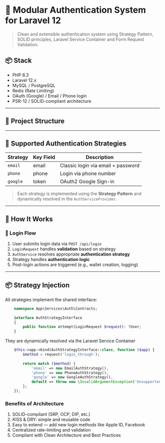 # 🔐 Modular Authentication System for Laravel 12

> Clean and extensible authentication system using Strategy Pattern, SOLID principles, Laravel Service Container and Form Request Validation.

## 📦 Stack

- PHP 8.3
- Laravel 12.x
- MySQL / PostgreSQL
- Redis (Rate Limiting)
- OAuth (Google) / Email / Phone login
- PSR-12 / SOLID-compliant architecture

---

## 📁 Project Structure



---

## 🔑 Supported Authentication Strategies

| Strategy | Key Field | Description                        |
|----------|-----------|------------------------------------|
| `email`  | email     | Classic login via email + password |
| `phone`  | phone     | Login via phone number             |
| `google` | token     | OAuth2 Google Sign-in              |

> Each strategy is implemented using the **Strategy Pattern** and dynamically resolved in the `AuthServiceProvider`.

---

## 🚀 How It Works

### 🔐 Login Flow

1. User submits login data via `POST /api/login`
2. `LoginRequest` handles **validation** based on strategy
3. `AuthService` resolves appropriate **authentication strategy**
4. Strategy handles **authentication logic**
5. Post-login actions are triggered (e.g., wallet creation, logging)

---

## 📦 Strategy Injection

All strategies implement the shared interface:

```php
    namespace App\Services\Auth\Contracts;
    
    interface AuthStrategyInterface
    {
        public function attempt(LoginRequest $request): ?User;
    }
```


They are dynamically resolved via the Laravel Service Container
```php
    $this->app->bind(AuthStrategyInterface::class, function ($app) {
        $method = request('login_through');
    
        return match ($method) {
            'email' => new EmailAuthStrategy(),
            'phone' => new PhoneAuthStrategy(),
            'google' => new GoogleAuthStrategy(),
            default => throw new \InvalidArgumentException('Unsupported method'),
        };
    });
```

### Benefits of Architecture

1. SOLID-compliant (SRP, OCP, DIP, etc.)
2. KISS & DRY: simple and reusable code
3. Easy to extend — add new login methods like Apple ID, Facebook
4. Centralized rate-limiting and validation
5. Compliant with Clean Architecture and Best Practices
